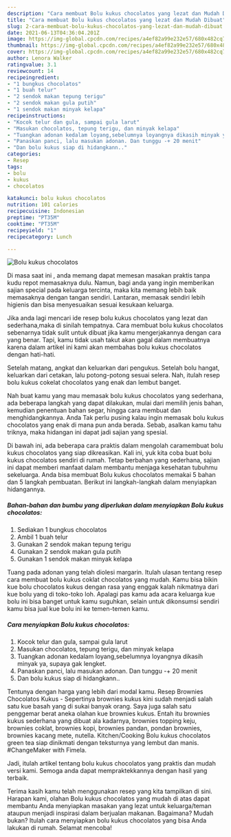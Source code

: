```yaml
---
description: "Cara membuat Bolu kukus chocolatos yang lezat dan Mudah Dibuat"
title: "Cara membuat Bolu kukus chocolatos yang lezat dan Mudah Dibuat"
slug: 2-cara-membuat-bolu-kukus-chocolatos-yang-lezat-dan-mudah-dibuat
date: 2021-06-13T04:36:04.201Z
image: https://img-global.cpcdn.com/recipes/a4ef82a99e232e57/680x482cq70/bolu-kukus-chocolatos-foto-resep-utama.jpg
thumbnail: https://img-global.cpcdn.com/recipes/a4ef82a99e232e57/680x482cq70/bolu-kukus-chocolatos-foto-resep-utama.jpg
cover: https://img-global.cpcdn.com/recipes/a4ef82a99e232e57/680x482cq70/bolu-kukus-chocolatos-foto-resep-utama.jpg
author: Lenora Walker
ratingvalue: 3.1
reviewcount: 14
recipeingredient:
- "1 bungkus chocolatos"
- "1 buah telur"
- "2 sendok makan tepung terigu"
- "2 sendok makan gula putih"
- "1 sendok makan minyak kelapa"
recipeinstructions:
- "Kocok telur dan gula, sampai gula larut"
- "Masukan chocolatos, tepung terigu, dan minyak kelapa"
- "Tuangkan adonan kedalam loyang,sebelumnya loyangnya dikasih minyak ya, supaya gak lengket."
- "Panaskan panci, lalu masukan adonan. Dan tunggu -+ 20 menit"
- "Dan bolu kukus siap di hidangkann.."
categories:
- Resep
tags:
- bolu
- kukus
- chocolatos

katakunci: bolu kukus chocolatos 
nutrition: 101 calories
recipecuisine: Indonesian
preptime: "PT35M"
cooktime: "PT35M"
recipeyield: "1"
recipecategory: Lunch

---
```



![Bolu kukus chocolatos](https://img-global.cpcdn.com/recipes/a4ef82a99e232e57/680x482cq70/bolu-kukus-chocolatos-foto-resep-utama.jpg)

Di masa  saat ini , anda memang dapat memesan masakan praktis tanpa kudu repot memasaknya dulu. Namun, bagi anda yang ingin memberikan sajian special pada keluarga tercinta, maka kita memang lebih baik memasaknya dengan tangan sendiri. Lantaran, memasak sendiri lebih higienis dan bisa menyesuaikan sesuai kesukaan keluarga.

Jika anda lagi mencari ide resep bolu kukus chocolatos yang lezat dan sederhana,maka di sinilah tempatnya. Cara membuat bolu kukus chocolatos  sebenarnya tidak sulit untuk dibuat jika kamu mengerjakannya dengan cara yang benar. Tapi, kamu tidak usah takut akan gagal dalam membuatnya 
karena dalam artikel ini kami akan membahas bolu kukus chocolatos dengan hati-hati.  

Setelah matang, angkat dan keluarkan dari pengukus. Setelah bolu hangat, keluarkan dari cetakan, lalu potong-potong sesuai selera. Nah, itulah resep bolu kukus cokelat chocolatos yang enak dan lembut banget.

Nah buat kamu yang mau memasak bolu kukus chocolatos yang sederhana, ada beberapa langkah yang dapat dilakukan, mulai dari memilih jenis bahan, kemudian penentuan bahan segar, hingga cara membuat dan menghidangkannya. Anda Tak perlu pusing kalau ingin memasak bolu kukus chocolatos yang enak di mana pun anda berada. Sebab, asalkan kamu  tahu triknya, maka hidangan ini dapat jadi sajian yang spesial.

Di bawah ini, ada beberapa cara praktis  dalam mengolah caramembuat bolu kukus chocolatos yang siap dikreasikan. Kali ini, yuk kita coba buat bolu kukus chocolatos sendiri di rumah. Tetap berbahan yang sederhana, sajian ini dapat memberi manfaat dalam membantu menjaga kesehatan tubuhmu sekeluarga. Anda bisa membuat Bolu kukus chocolatos memakai 5 bahan dan 5 langkah pembuatan. Berikut ini langkah-langkah dalam menyiapkan hidangannya.

<!--inarticleads1-->

##### Bahan-bahan dan bumbu yang diperlukan dalam menyiapkan Bolu kukus chocolatos:

1. Sediakan 1 bungkus chocolatos
1. Ambil 1 buah telur
1. Gunakan 2 sendok makan tepung terigu
1. Gunakan 2 sendok makan gula putih
1. Gunakan 1 sendok makan minyak kelapa


Tuang pada adonan yang telah diolesi margarin. Itulah ulasan tentang resep cara membuat bolu kukus coklat chocolatos yang mudah. Kamu bisa bikin kue bolu chocolatos kukus dengan rasa yang enggak kalah nikmatnya dari kue bolu yang di toko-toko loh. Apalagi pas kamu ada acara keluarga kue bolu ini bisa banget untuk kamu suguhkan, selain untuk dikonsumsi sendiri kamu bisa jual kue bolu ini ke temen-temen kamu. 

<!--inarticleads2-->

##### Cara menyiapkan Bolu kukus chocolatos:

1. Kocok telur dan gula, sampai gula larut
1. Masukan chocolatos, tepung terigu, dan minyak kelapa
1. Tuangkan adonan kedalam loyang,sebelumnya loyangnya dikasih minyak ya, supaya gak lengket.
1. Panaskan panci, lalu masukan adonan. Dan tunggu -+ 20 menit
1. Dan bolu kukus siap di hidangkann..


Tentunya dengan harga yang lebih dari modal kamu. Resep Brownies Chocolatos Kukus - Sepertinya brownies kukus kini sudah menjadi salah satu kue basah yang di sukai banyak orang. Saya juga salah satu penggemar berat aneka olahan kue brownies kukus. Entah itu brownies kukus sederhana yang dibuat ala kadarnya, brownies topping keju, brownies coklat, brownies kopi, brownies pandan, pondan brownies, brownies kacang mete, nutella. Kitchen/Cooking Bolu kukus chocolatos green tea siap dinikmati dengan teksturnya yang lembut dan manis. #ChangeMaker with Fimela. 

Jadi, itulah artikel tentang  bolu kukus chocolatos  yang praktis dan mudah versi kami. Semoga anda dapat mempraktekkannya dengan hasil yang terbaik. 

Terima kasih kamu telah menggunakan resep yang kita tampilkan di sini. Harapan kami, olahan  Bolu kukus chocolatos yang mudah di atas dapat membantu Anda menyiapkan masakan yang lezat untuk keluarga/teman ataupun menjadi inspirasi dalam berjualan makanan. Bagaimana? Mudah bukan? Itulah cara menyiapkan bolu kukus chocolatos yang bisa Anda lakukan di rumah. Selamat mencoba!

